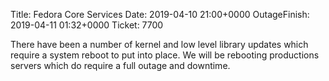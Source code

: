 Title: Fedora Core Services
Date: 2019-04-10 21:00+0000
OutageFinish: 2019-04-11 01:32+0000
Ticket: 7700

There have been a number of kernel and low level library updates which
require a system reboot to put into place. We will be rebooting
productions servers which do require a full outage and downtime.